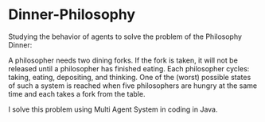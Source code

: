 # Dinner-Philosophy
Studying the behavior of agents to solve the problem of the Philosophy Dinner:

A philosopher needs two dining forks. If the fork is taken, it will not be released until a philosopher has finished eating. Each philosopher cycles: taking, eating, depositing, and thinking.
One of the (worst) possible states of such a system is reached when five philosophers are hungry at the same time and each takes a fork from the table.

I solve this problem using Multi Agent System in coding in Java.
